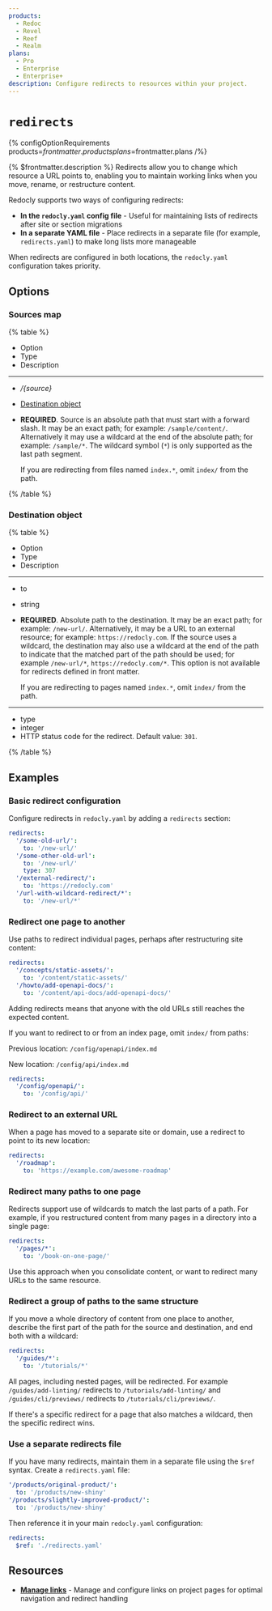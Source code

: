 ```yaml
---
products:
  - Redoc
  - Revel
  - Reef
  - Realm
plans:
  - Pro
  - Enterprise
  - Enterprise+
description: Configure redirects to resources within your project.
---
```

# `redirects`

{% configOptionRequirements products=$frontmatter.products plans=$frontmatter.plans /%}

{% $frontmatter.description %}
Redirects allow you to change which resource a URL points to, enabling you to maintain working links when you move, rename, or restructure content.

Redocly supports two ways of configuring redirects:

- **In the `redocly.yaml` config file** - Useful for maintaining lists of redirects after site or section migrations
- **In a separate YAML file** - Place redirects in a separate file (for example, `redirects.yaml`) to make long lists more manageable

When redirects are configured in both locations, the `redocly.yaml` configuration takes priority.

## Options

### Sources map

{% table %}

- Option
- Type
- Description

---

- _/{source}_
- [Destination object](#destination-object)
- **REQUIRED**.
  Source is an absolute path that must start with a forward slash.
  It may be an exact path; for example: `/sample/content/`.
  Alternatively it may use a wildcard at the end of the absolute path; for example: `/sample/*`.
  The wildcard symbol (`*`) is only supported as the last path segment.

  If you are redirecting from files named `index.*`, omit `index/` from the path.

{% /table %}

### Destination object

{% table %}

- Option
- Type
- Description

---

- to
- string
- **REQUIRED**.
  Absolute path to the destination.
  It may be an exact path; for example: `/new-url/`.
  Alternatively, it may be a URL to an external resource; for example: `https://redocly.com`.
  If the source uses a wildcard, the destination may also use a wildcard at the end of the path to indicate that the matched part of the path should be used; for example `/new-url/*`, `https://redocly.com/*`.
  This option is not available for redirects defined in front matter.

  If you are redirecting to pages named `index.*`, omit `index/` from the path.

---

- type
- integer
- HTTP status code for the redirect.
  Default value: `301`.

{% /table %}

## Examples

### Basic redirect configuration

Configure redirects in `redocly.yaml` by adding a `redirects` section:

```yaml
redirects:
  '/some-old-url/':
    to: '/new-url/'
  '/some-other-old-url':
    to: '/new-url/'
    type: 307
  '/external-redirect/':
    to: 'https://redocly.com'
  '/url-with-wildcard-redirect/*':
    to: '/new-url/*'
```

### Redirect one page to another

Use paths to redirect individual pages, perhaps after restructuring site content:

```yaml
redirects:
  '/concepts/static-assets/':
    to: '/content/static-assets/'
  '/howto/add-openapi-docs/':
    to: '/content/api-docs/add-openapi-docs/'
```

Adding redirects means that anyone with the old URLs still reaches the expected content.

If you want to redirect to or from an index page, omit `index/` from paths:

Previous location: `/config/openapi/index.md`

New location: `/config/api/index.md`

```yaml
redirects:
  '/config/openapi/':
    to: '/config/api/'
```

### Redirect to an external URL

When a page has moved to a separate site or domain, use a redirect to point to its new location:

```yaml
redirects:
  '/roadmap':
    to: 'https://example.com/awesome-roadmap'
```

### Redirect many paths to one page

Redirects support use of wildcards to match the last parts of a path. For example, if you restructured content from many pages in a directory into a single page:

```yaml
redirects:
  '/pages/*':
    to: '/book-on-one-page/'
```

Use this approach when you consolidate content, or want to redirect many URLs to the same resource.

### Redirect a group of paths to the same structure

If you move a whole directory of content from one place to another, describe the first part of the path for the source and destination, and end both with a wildcard:

```yaml
redirects:
  '/guides/*':
    to: '/tutorials/*'
```

All pages, including nested pages, will be redirected.
For example `/guides/add-linting/` redirects to `/tutorials/add-linting/` and `/guides/cli/previews/` redirects to `/tutorials/cli/previews/`.

If there's a specific redirect for a page that also matches a wildcard, then the specific redirect wins.

### Use a separate redirects file

If you have many redirects, maintain them in a separate file using the `$ref` syntax. Create a `redirects.yaml` file:

```yaml {% title="redirects.yaml" %}
'/products/original-product/':
  to: '/products/new-shiny'
'/products/slightly-improved-product/':
  to: '/products/new-shiny'
```

Then reference it in your main `redocly.yaml` configuration:

```yaml {% title="redocly.yaml" %}
redirects:
  $ref: './redirects.yaml'
```

## Resources

- **[Manage links](../content/links.md)** - Manage and configure links on project pages for optimal navigation and redirect handling
